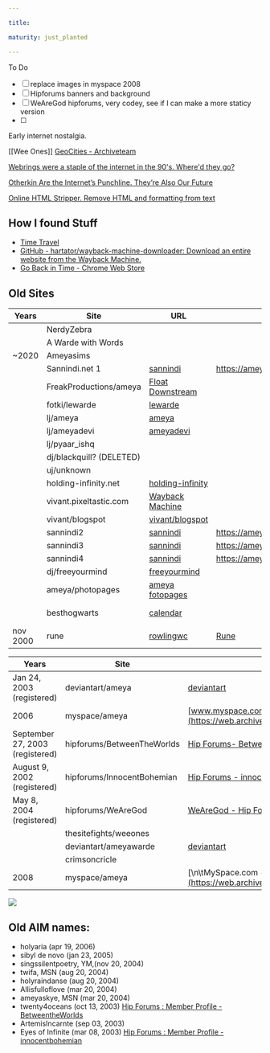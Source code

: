 ```yaml
---

title:

maturity: just_planted

---
```


To Do

- [ ] replace images in myspace 2008
- [ ] Hipforums banners and background
- [ ] WeAreGod hipforums, very codey, see if I can make a more staticy version
- [ ] 







Early internet nostalgia.

[[Wee Ones]]
[GeoCities - Archiveteam](https://wiki.archiveteam.org/index.php?title=GeoCities)

[Webrings were a staple of the internet in the 90's. Where'd they go?](https://hover.blog/what-ever-happened-to-webrings/)

[Otherkin Are the Internet’s Punchline. They’re Also Our Future](https://www.dailydot.com/irl/otherkin/)

[Online HTML Stripper. Remove HTML and formatting from text](https://www.striphtml.com/)

## How I found Stuff
- [Time Travel](http://timetravel.mementoweb.org/)
- [GitHub - hartator/wayback-machine-downloader: Download an entire website from the Wayback Machine.](https://github.com/hartator/wayback-machine-downloader)
- [Go Back in Time - Chrome Web Store](https://chrome.google.com/webstore/detail/go-back-in-time/hgdahcpipmgehmaaankiglanlgljlakj?hl=en-US)

## Old Sites

| Years    | Site                     | URL                                                                                               | Reconstruction                                                      | DL?        |
| -------- | ------------------------ | ------------------------------------------------------------------------------------------------- | ------------------------------------------------------------------- | ---------- |
|          | NerdyZebra               |                                                                                                   |                                                                     |            |
|          | A Warde with Words       |                                                                                                   |                                                                     |            |
| ~2020    | Ameyasims                |                                                                                                   |                                                                     |            |
|          | Sannindi.net   1         | [sannindi](https://web.archive.org/web/20030623052816/http://www.sannindi.net:80/)                | https://ameya.neocities.org/Childhood_Sites/sannindi/sannindi1.html |            |
|          | FreakProductions/ameya   | [Float Downstream](https://web.archive.org/web/20030409132535/http://freakproductions.net/ameya/) |                                                                     |            |
|          | fotki/lewarde            | [lewarde](https://web.archive.org/web/20050219114220/http://public.fotki.com/lewarde/)            |                                                                     |            |
|          | lj/ameya                 | [ameya](https://web.archive.org/web/20080908110821/http://ameya.livejournal.com/)                 |                                                                     |            |
|          | lj/ameyadevi             | [ameyadevi](https://web.archive.org/web/20080908124818/http://ameyadevi.livejournal.com/)         |                                                                     |            |
|          | lj/pyaar_ishq            |                                                                                                   |                                                                     |            |
|          | dj/blackquill? (DELETED) |                                                                                                   |                                                                     |            |
|          | uj/unknown               |                                                                                                   |                                                                     |            |
|          | holding-infinity.net     | [holding-infinity](https://web.archive.org/web/20050409221909/http://holding-infinity.net:80/)    |                                                                     |            |
|          | vivant.pixeltastic.com   | [Wayback Machine](https://web.archive.org/web/20031225225530/http://vivant.pixeltastic.com:80/)   |                                                                     |            |
|          | vivant/blogspot          | [vivant/blogspot](https://vivant.blogspot.com/)                                                   |                                                                     |            |
|          | sannindi2                | [sannindi](https://web.archive.org/web/20030623052816/http://www.sannindi.net:80/)                | https://ameya.neocities.org/Childhood_Sites/sannindi/sannindi2.html |            |
|          | sannindi3                | [sannindi](https://web.archive.org/web/20030623052816/http://www.sannindi.net:80/)                | https://ameya.neocities.org/Childhood_Sites/sannindi/sannindi3.html |            |
|          | sannindi4                | [sannindi](https://web.archive.org/web/20030623052816/http://www.sannindi.net:80/)                | https://ameya.neocities.org/Childhood_Sites/sannindi/sannindi4.html |            |
|          | dj/freeyourmind          | [freeyourmind](http://www.deadjournal.com/users/freeyourmind)                                     |                                                                     |            |
|          | ameya/photopages         | [ameya fotopages](http://ameya.fotopages.com/)                                                    |                                                                     |            |
|          | besthogwarts             | [calendar](https://web.archive.org/web/2019*/http://besthogwarts.homestead.com:80/)               |                                                                     | y - latest |
| nov 2000 | rune                     | [rowlingwc](http://rowlingwc.homestead.com)                                                       | [Rune](https://ameya.neocities.org/Childhood_Sites/rune/Home.html)  | y          |


| Years                           | Site                       | URL                                                                                                                                                           | Reconstruction                                                                                       |
| ------------------------------- | -------------------------- | ------------------------------------------------------------------------------------------------------------------------------------------------------------- | ---------------------------------------------------------------------------------------------------- |
| Jan 24, 2003 (registered)       | deviantart/ameya           | [deviantart](https://web.archive.org/web/20060626221205/http://ameya.deviantart.com/)                                                                         |                                                                                                      |
| 2006                            | myspace/ameya              | [www.myspace.com/ameya](https://web.archive.org/web/20060423081459/http://myspace.com:80/ameya)                                                               | [www.myspace.com/ameya](https://ameya.neocities.org/Childhood_Sites/profiles/myspace2006/index.html) |
| September 27, 2003 (registered) | hipforums/BetweenTheWorlds | [Hip Forums- BetweentheWorlds](https://web.archive.org/web/20031014173324/http://www.hipforums.com/member.php3?action=viewprofile&UserName=BetweentheWorlds)  |                                                                                                      |
| August 9, 2002  (registered)    | hipforums/InnocentBohemian | [Hip Forums - innocentbohemian](https://web.archive.org/web/20040127173552/http://www.hipforums.com/member.php3?action=viewprofile&UserName=innocentbohemian) |                                                                                                      |
| May 8, 2004 (registered)        | hipforums/WeAreGod         | [WeAreGod - Hip Forums](https://www.hipforums.com/forum/members/wearegod.510)                                                                                 |                                                                                                      |
|                                 | thesitefights/weeones      |                                                                                                                                                               |                                                                                                      |
|                                 | deviantart/ameyawarde      | [deviantart](https://web.archive.org/web/20150907120026/http://ameyawarde.deviantart.com)                                                                     |                                                                                                      |
|                                 | crimsoncricle              |                                                                                                                                                               |                                                                                                      |
| 2008                            | myspace/ameya              | [\n\tMySpace.com - Ameya - 21 - Female - Ohio - www.myspace.com/ameya\n](https://web.archive.org/web/20081010153304/http://www.myspace.com/ameya)             |                                                                                                      |



![](https://i.imgur.com/5bYTr4W.png)

















## Old AIM names:


- holyaria (apr 19, 2006)
- sibyl de novo (jan 23, 2005)
- singssilentpoetry, YM,(nov 20, 2004)
- twifa, MSN (aug 20, 2004)
- holyraindanse (aug 20, 2004)
- AlIisfulloflove (mar 20, 2004)
- ameyaskye, MSN (mar 20, 2004)
- twenty4oceans (oct 13, 2003) [Hip Forums : Member Profile - BetweentheWorlds](https://web.archive.org/web/20031014173324/http://www.hipforums.com:80/member.php3?action=viewprofile&UserName=BetweentheWorlds)
- ArtemisIncarnte (sep 03, 2003)
- Eyes of Infinite (mar 08, 2003) [Hip Forums : Member Profile - innocentbohemian](https://web.archive.org/web/20030308170522/http://www.hipforums.com/member.php3?action=viewprofile&UserName=innocentbohemian)

